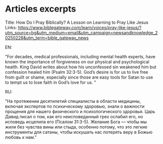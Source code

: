 # Articles excerpts

Title: How Do I Pray Biblically? A Lesson on Learning to Pray Like Jesus
Links: https://www.biblegateway.com/learn/voices/pray-like-jesus/?utm_source=bg&utm_medium=email&utm_campaign=newsandknowledge_20250228&utm_term=bible_gateway_news

EN: 

"For decades, medical professionals, including mental health experts, have known the importance of forgiveness on our physical and psychological health. 
King David writes about how his unconfessed sin weakened him but confession healed him (Psalm 32:3-5). God’s desire is for us to live free from guilt or shame, 
especially since those are easy tools for Satan to use to tempt us to lose faith in God’s love for us. "

RU:

"На протяжении десятилетий специалисты в области медицины, включая экспертов по психическому здоровью, знали о важности прощения для нашего физического и 
психологического здоровья. Царь Давид писал о том, как его неисповеданный грех ослабил его, но исповедь исцелила его (Псалом 31:3-5). Желание Бога — чтобы мы 
жили без чувства вины или стыда, особенно потому, что это легкие инструменты для сатаны, чтобы искушать нас потерять веру в Божью любовь к нам."